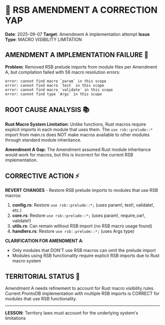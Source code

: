 # 🦊 RSB AMENDMENT A CORRECTION YAP
**Date**: 2025-09-07
**Target**: Amendment A implementation attempt
**Issue Type**: MACRO VISIBILITY LIMITATION

## AMENDMENT A IMPLEMENTATION FAILURE 🚨

**Problem**: Removed RSB prelude imports from module files per Amendment A, but compilation failed with 56 macro resolution errors:

```
error: cannot find macro `param` in this scope
error: cannot find macro `test` in this scope  
error: cannot find macro `validate` in this scope
error: cannot find type `Args` in this scope
```

## ROOT CAUSE ANALYSIS 📚

**Rust Macro System Limitation**: Unlike functions, Rust macros require explicit imports in each module that uses them. The `use rsb::prelude::*` import from main.rs does NOT make macros available to other modules through standard module inheritance.

**Amendment A Gap**: The Amendment assumed Rust module inheritance would work for macros, but this is incorrect for the current RSB implementation.

## CORRECTIVE ACTION ⚡

**REVERT CHANGES** - Restore RSB prelude imports to modules that use RSB macros:

1. **config.rs**: Restore `use rsb::prelude::*;` (uses param!, test!, validate!, etc.)
2. **core.rs**: Restore `use rsb::prelude::*;` (uses param!, require_var!, validate!)  
3. **utils.rs**: Can remain without RSB import (no RSB macro usage found)
4. **handlers.rs**: Restore `use rsb::prelude::*;` (uses Args type)

**CLARIFICATION FOR AMENDMENT A**: 
- Only modules that DON'T use RSB macros can omit the prelude import
- Modules using RSB functionality require explicit RSB imports due to Rust macro system

## TERRITORIAL STATUS 🦊
Amendment A needs refinement to account for Rust macro visibility rules. Current ProntoDB implementation with multiple RSB imports is CORRECT for modules that use RSB functionality.

---
**LESSON**: Territory laws must account for the underlying system's limitations